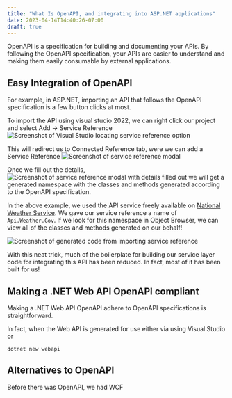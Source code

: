 ```yaml
---
title: "What Is OpenAPI, and integrating into ASP.NET applications"
date: 2023-04-14T14:40:26-07:00
draft: true
---
```


OpenAPI is a specification for building and documenting your APIs. By following the OpenAPI specification, your APIs are easier to understand and making them easily consumable by external applications.

## Easy Integration of OpenAPI

For example, in ASP.NET, importing an API that follows the OpenAPI specification is a few button clicks at most. 

To import the API using visual studio 2022, we can right click our project and select Add -> Service Reference ![Screenshot of Visual Studio locating service reference option](/what-is-openapi/what-is-openapi-and-integrating-into-net-apps.png)

This will redirect us to Connected Reference tab, were we can add a Service Reference 
![Screenshot of service reference modal](/what-is-openapi/openapi-selection-option.png)

Once we fill out the details,
![Screenshot of service reference modal with details filled out](/what-is-openapi/openapi-selection-option-filled-out-details.png)
we will get a generated namespace with the classes and methods generated according to the OpenAPI specification.

In the above example, we used the API service freely available on [National Weather Service](https://www.weather.gov/documentation/services-web-api). We gave our service reference a name of ``Api.Weather.Gov``. If we look for this namespace in Object Browser, we can view all of the classes and methods generated on our behalf!

![Screenshot of generated code from importing service reference](/what-is-openapi/openapi-object-browser-generated-code.png)

With this neat trick, much of the boilerplate for building our service layer code for integrating this API has been reduced. In fact, most of it has been built for us!

## Making a .NET Web API OpenAPI compliant

Making a .NET Web API OpenAPI adhere to OpenAPI specifications is straightforward. 

In fact, when the Web API is generated for use either via using Visual Studio or 
```
dotnet new webapi
```


## Alternatives to OpenAPI

Before there was OpenAPI, we had WCF